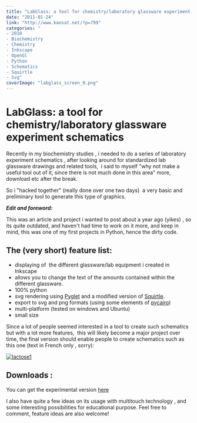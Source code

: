 ```yaml
---
title: "LabGlass: a tool for chemistry/laboratory glassware experiment schematics"
date: "2011-01-24"
link: "http://www.kaosat.net/?p=799"
categories: "
- 2010
- Biochemistry
- Chemistry
- Inkscape
- OpenGl
- Python
- Schematics
- Squirtle
- Svg"
coverImage: "labglass_screen_0.png"
---
```




# LabGlass: a tool for chemistry/laboratory glassware experiment schematics 

Recently in my biochemistry studies , i needed to do a series of laboratory experiment schematics , after looking around for standardized lab glassware drawings and related tools,  i said to myself "why not make a useful tool out of it, since there is not much done in this area" more, download etc after the break.

So i "hacked together" (really done over one two days)  a very basic and preliminary tool to generate this type of graphics.

**_Edit and foreword:_**

This was an article and project i wanted to post about a year ago (yikes) , so its quite outdated, and haven't had time to work on it more, and keep in mind, this was one of my first projects in Python, hence the dirty code.

## **The (very short) feature list:**

- displaying of  the different glassware/lab equipment i created in Inkscape
- allows you to change the text of the amounts contained within the different glassware.
- 100% python
- svg rendering using [Pyglet](http://www.pyglet.org/) and a modified version of [Squirtle](http://www.supereffective.org/pages/Squirtle-SVG-Library).
- export to svg and png formats (using some elements of [pycairo](http://cairographics.org/pycairo/))
- multi-platform (tested on windows and Ubuntu)
- small size

Since a lot of people seemed interested in a tool to create such schematics but with a lot more features,  this will likely become a major project over time, the final version should enable people to create schematics such as this one (text in French only , sorry):

[![lactose1](./assets/lactose1-212x300.jpg "lactose1")](./assets/lactose1.jpg)

## Downloads :

You can get the experimental version [here](http://code.google.com/p/labglass/)

I also have quite a few ideas on its usage with multitouch technology , and some interesting possibilities for educational purpose. Feel free to comment, feature ideas are also welcome!
